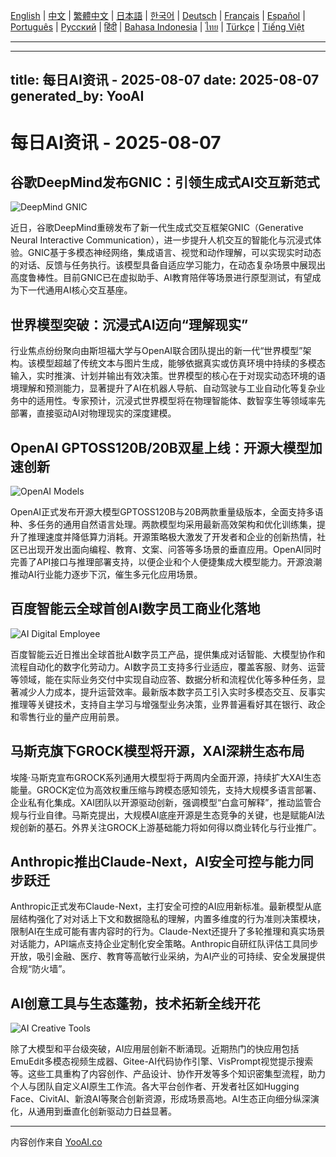 [English](./en.md) | [中文](./zh.md) | [繁體中文](./zh-TW.md) | [日本語](./ja.md) | [한국어](./ko.md) | [Deutsch](./de.md) | [Français](./fr.md) | [Español](./es.md) | [Português](./pt.md) | [Русский](./ru.md) | [हिंदी](./hi.md) | [Bahasa Indonesia](./id.md) | [ไทย](./th.md) | [Türkçe](./tr.md) | [Tiếng Việt](./vi.md)

---

---
title: 每日AI资讯 - 2025-08-07
date: 2025-08-07
generated_by: YooAI
---


# 每日AI资讯 - 2025-08-07

## 谷歌DeepMind发布GNIC：引领生成式AI交互新范式

![DeepMind GNIC](https://images.unsplash.com/photo-1519389950473-47ba0277781c?fit=crop&w=800&q=80)

近日，谷歌DeepMind重磅发布了新一代生成式交互框架GNIC（Generative Neural Interactive Communication），进一步提升人机交互的智能化与沉浸式体验。GNIC基于多模态神经网络，集成语言、视觉和动作理解，可以实现实时动态的对话、反馈与任务执行。该模型具备自适应学习能力，在动态复杂场景中展现出高度鲁棒性。目前GNIC已在虚拟助手、AI教育陪伴等场景进行原型测试，有望成为下一代通用AI核心交互基座。

## 世界模型突破：沉浸式AI迈向“理解现实”

行业焦点纷纷聚向由斯坦福大学与OpenAI联合团队提出的新一代“世界模型”架构。该模型超越了传统文本与图片生成，能够依据真实或仿真环境中持续的多模态输入，实时推演、计划并输出有效决策。世界模型的核心在于对现实动态环境的语境理解和预测能力，显著提升了AI在机器人导航、自动驾驶与工业自动化等复杂业务中的适用性。专家预计，沉浸式世界模型将在物理智能体、数智孪生等领域率先部署，直接驱动AI对物理现实的深度建模。

## OpenAI GPTOSS120B/20B双星上线：开源大模型加速创新

![OpenAI Models](https://images.unsplash.com/photo-1515378791036-0648a3ef77b2?auto=format&fit=crop&w=800&q=80)

OpenAI正式发布开源大模型GPTOSS120B与20B两款重量级版本，全面支持多语种、多任务的通用自然语言处理。两款模型均采用最新高效架构和优化训练集，提升了推理速度并降低算力消耗。开源策略极大激发了开发者和企业的创新热情，社区已出现开发出面向编程、教育、文案、问答等多场景的垂直应用。OpenAI同时完善了API接口与推理部署支持，以便企业和个人便捷集成大模型能力。开源浪潮推动AI行业能力逐步下沉，催生多元化应用场景。

## 百度智能云全球首创AI数字员工商业化落地

![AI Digital Employee](https://images.unsplash.com/photo-1464983953574-0892a716854b?auto=format&fit=crop&w=800&q=80)

百度智能云近日推出全球首批AI数字员工产品，提供集成对话智能、大模型协作和流程自动化的数字化劳动力。AI数字员工支持多行业适应，覆盖客服、财务、运营等领域，能在实际业务交付中实现自动应答、数据分析和流程优化等多种任务，显著减少人力成本，提升运营效率。最新版本数字员工引入实时多模态交互、反事实推理等关键技术，支持自主学习与增强型业务决策，业界普遍看好其在银行、政企和零售行业的量产应用前景。

## 马斯克旗下GROCK模型将开源，XAI深耕生态布局

埃隆·马斯克宣布GROCK系列通用大模型将于两周内全面开源，持续扩大XAI生态能量。GROCK定位为高效权重压缩与跨模态感知领先，支持大规模多语言部署、企业私有化集成。XAI团队以开源驱动创新，强调模型“白盒可解释”，推动监管合规与行业自律。马斯克提出，大规模AI底座开源是生态竞争的关键，也是赋能AI法规创新的基石。外界关注GROCK上游基础能力将如何得以商业转化与行业推广。

## Anthropic推出Claude-Next，AI安全可控与能力同步跃迁

Anthropic正式发布Claude-Next，主打安全可控的AI应用新标准。最新模型从底层结构强化了对对话上下文和数据隐私的理解，内置多维度的行为准则决策模块，限制AI在生成可能有害内容时的行为。Claude-Next还提升了多轮推理和真实场景对话能力，API端点支持企业定制化安全策略。Anthropic自研红队评估工具同步开放，吸引金融、医疗、教育等高敏行业采纳，为AI产业的可持续、安全发展提供合规“防火墙”。

## AI创意工具与生态蓬勃，技术拓新全线开花

![AI Creative Tools](https://images.unsplash.com/photo-1482062364825-616fd23b8fc1?auto=format&fit=crop&w=800&q=80)

除了大模型和平台级突破，AI应用层创新不断涌现。近期热门的快应用包括EmuEdit多模态视频生成器、Gitee-AI代码协作引擎、VisPrompt视觉提示搜索等。这些工具重构了内容创作、产品设计、协作开发等多个知识密集型流程，助力个人与团队自定义AI原生工作流。各大平台创作者、开发者社区如Hugging Face、CivitAI、新浪AI等聚合创新资源，形成场景高地。AI生态正向细分纵深演化，从通用到垂直化创新驱动力日益显著。

---

内容创作来自 [YooAI.co](https://yooai.co/)